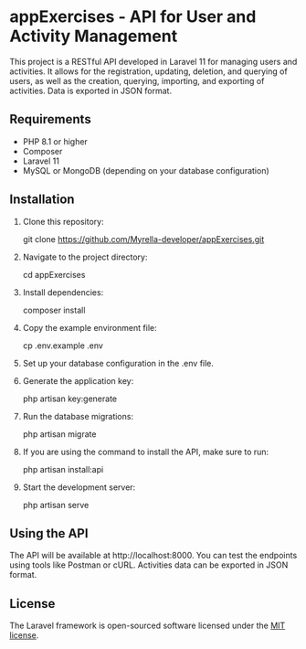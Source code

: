 # appExercises - API for User and Activity Management

This project is a RESTful API developed in Laravel 11 for managing users and activities. It allows for the registration, updating, deletion, and querying of users, as well as the creation, querying, importing, and exporting of activities. Data is exported in JSON format.

## Requirements

- PHP 8.1 or higher
- Composer
- Laravel 11
- MySQL or MongoDB (depending on your database configuration)

## Installation

1. Clone this repository:

   git clone https://github.com/Myrella-developer/appExercises.git

2. Navigate to the project directory:

   cd appExercises

3. Install dependencies:

   composer install

4. Copy the example environment file:

   cp .env.example .env

5. Set up your database configuration in the .env file.

6. Generate the application key:

   php artisan key:generate

7. Run the database migrations:

   php artisan migrate

8. If you are using the command to install the API, make sure to run:

   php artisan install:api

9. Start the development server:

   php artisan serve

## Using the API

The API will be available at http://localhost:8000. You can test the endpoints using tools like Postman or cURL. Activities data can be exported in JSON format.

## License

The Laravel framework is open-sourced software licensed under the [MIT license](https://opensource.org/licenses/MIT).

